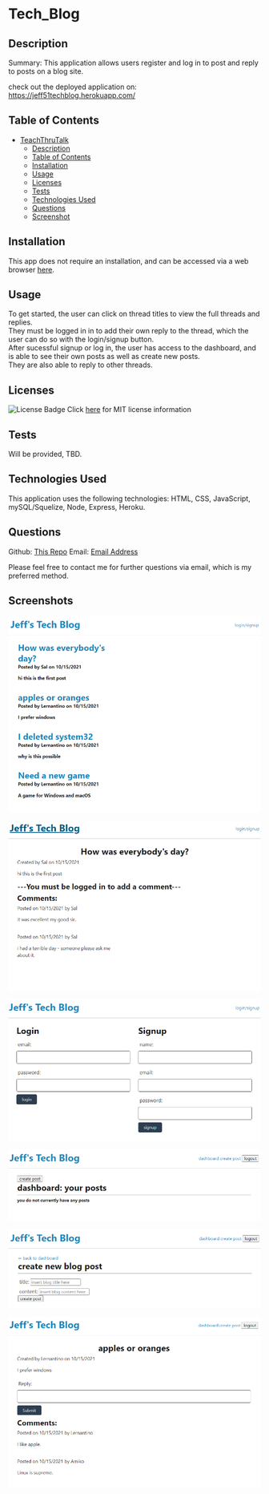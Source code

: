 # Tech_Blog

## Description

Summary: This application allows users register and log in to post and reply to posts on a blog site.

check out the deployed application on: https://jeff51techblog.herokuapp.com/

## Table of Contents
- [TeachThruTalk](#TeachThruTalk)
  - [Description](#description)
  - [Table of Contents](#table-of-contents)
  - [Installation](#installation)
  - [Usage](#usage)
  - [Licenses](#licenses)
  - [Tests](#tests)
  - [Technologies Used](#technologies-used)
  - [Questions](#questions)
  - [Screenshot](#screenshot)

## Installation

This app does not require an installation, and can be accessed via a web browser [here](https://jeff51techblog.herokuapp.com/
).


## Usage
To get started, the user can click on thread titles to view the full threads and replies.  
 They must be logged in in to add their own reply to the thread, which the user can do so with the login/signup button.  
After sucessful signup or log in, the user has access to the dashboard, and is able to see their own posts as well as create new posts.   
They are also able to reply to other threads.



## Licenses

![License Badge](https://img.shields.io/badge/mit-license-blue)
Click [here](https://choosealicense.com/licenses/mit) for MIT license information


## Tests

Will be provided, TBD.

## Technologies Used

This application uses the following technologies: HTML, CSS, JavaScript, mySQL/Squelize, Node, Express, Heroku.

## Questions

Github: [This Repo](https://github.com/Jeffiftyone/Tech_Blog)
Email: [Email Address](jeffiftyone@gmail.com)

Please feel free to contact me for further questions via email, which is my preferred method.

## Screenshots

![Homepage](./utils/assets/homepage.PNG)

![Replylogout](./utils/assets/logoutreply.PNG)

![Signup](./utils/assets/login_signup.PNG)

![Dashboard](./utils/assets/dashboard.PNG)

![NewPost](./utils/assets/newpost.PNG)

![Reply](./utils/assets/loginreply.PNG)